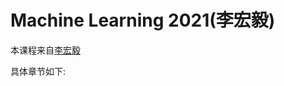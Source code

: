 <!-- #region -->
# Machine Learning 2021(李宏毅)

本课程来自[李宏毅](https://speech.ee.ntu.edu.tw/~hylee/)


具体章节如下:

```{tableofcontents}
```
<!-- #endregion -->

```python

```
